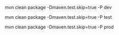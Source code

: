 mvn clean package -Dmaven.test.skip=true -P dev

mvn clean package -Dmaven.test.skip=true -P test

mvn clean package -Dmaven.test.skip=true -P prod